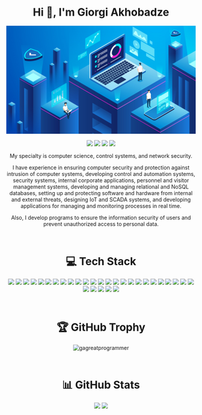 <h1 align="center">
    Hi 👋, I'm Giorgi Akhobadze
</h1>

![Image](https://raw.githubusercontent.com/GAGreatProgrammer/GAGreatProgrammer/main/Image.jpg)

<p align="center">
<a href="https://digitalsecuritylab.blogspot.com"><img src="https://img.shields.io/badge/Website-brightgreen?style=for-the-badge&logo=About.me&logoColor=white"></a>
<a href="https://dev.to/gagreatprogrammer"><img src="https://img.shields.io/badge/dev.to-0A0A0A?style=for-the-badge&logo=devdotto&logoColor=white"></a>
<a href="https://www.instagram.com/greatprogrammer.expert"><img src="https://img.shields.io/badge/Instagram-E4405F?style=for-the-badge&logo=instagram&logoColor=white"></a>
<a href="https://dribbble.com/GreatProgrammer"><img src="https://img.shields.io/badge/Dribbble-EA4C89?style=for-the-badge&logo=dribbble&logoColor=white"></a>

</p>

<p align="center">
My specialty is computer science, control systems, and network security.</p>

<p align="center">
I have experience in ensuring computer security and protection against intrusion of computer systems, developing control and automation systems, security systems, internal corporate applications, personnel and visitor management systems, developing and managing relational and NoSQL databases, setting up and protecting software and hardware from internal and external threats, designing IoT and SCADA systems, and developing applications for managing and monitoring processes in real time.</p>

<p align="center">
Also, I develop programs to ensure the information security of users and prevent unauthorized access to personal data.</p>

<br>

<h1 align="center">💻 Tech Stack</h1>

<p align="center">
<img src="https://img.shields.io/badge/c%23-%23239120.svg?style=for-the-badge&logo=c-sharp&logoColor=white"/>
<img src="https://img.shields.io/badge/python-3670A0?style=for-the-badge&logo=python&logoColor=ffdd54"/>
<img src="https://img.shields.io/badge/c++-%2300599C.svg?style=for-the-badge&logo=c%2B%2B&logoColor=white"/>
<img src="https://img.shields.io/badge/.NET-5C2D91?style=for-the-badge&logo=.net&logoColor=white"/>
<img src="https://img.shields.io/badge/Microsoft%20SQL%20Sever-CC2927?style=for-the-badge&logo=microsoft%20sql%20server&logoColor=white"/>
<img src="https://img.shields.io/badge/Microsoft_Access-A4373A?style=for-the-badge&logo=microsoft-access&logoColor=white"/>
<img src="https://img.shields.io/badge/mysql-%2300f.svg?style=for-the-badge&logo=mysql&logoColor=white"/>
<img src="https://img.shields.io/badge/sqlite-%2307405e.svg?style=for-the-badge&logo=sqlite&logoColor=white"/>
<img src="https://img.shields.io/badge/MongoDB-%234ea94b.svg?style=for-the-badge&logo=mongodb&logoColor=white"/>
<img src="https://img.shields.io/badge/firebase-%23039BE5.svg?style=for-the-badge&logo=firebase"/>
<img src="https://img.shields.io/badge/InfluxDB-22ADF6?style=for-the-badge&logo=InfluxDB&logoColor=white"/>
<img src="https://img.shields.io/badge/azure-%230072C6.svg?style=for-the-badge&logo=azure-devops&logoColor=white"/>
<img src="https://img.shields.io/badge/Google%20Cloud-%234285F4.svg?style=for-the-badge&logo=google-cloud&logoColor=white"/>
<img src="https://img.shields.io/badge/Git-fc6d26?style=for-the-badge&logo=git&logoColor=white"/>
<img src="https://img.shields.io/badge/GitHub-%23121011.svg?style=for-the-badge&logo=github&logoColor=white"/>
<img src="https://img.shields.io/badge/Microsoft_Office-D83B01?style=for-the-badge&logo=microsoft-office&logoColor=white"/>
<img src="https://img.shields.io/badge/adobephotoshop-%2331A8FF.svg?style=for-the-badge&logo=adobephotoshop&logoColor=white"/>
<img src="https://img.shields.io/badge/adobeillustrator-%23FF9A00.svg?style=for-the-badge&logo=adobeillustrator&logoColor=white"/>
<img src="https://img.shields.io/badge/Adobe%20Lightroom-31A8FF.svg?style=for-the-badge&logo=Adobe%20Lightroom&logoColor=white"/>
<img src="https://img.shields.io/badge/Adobe%20XD-470137?style=for-the-badge&logo=Adobe%20XD&logoColor=#FF61F6"/>
<img src="https://img.shields.io/badge/figma-%23F24E1E.svg?style=for-the-badge&logo=figma&logoColor=white"/>
<img src="https://img.shields.io/badge/Visual_Studio-5C2D91?style=for-the-badge&logo=visual%20studio&logoColor=white"/>
<img src="https://img.shields.io/badge/Visual_Studio_Code-0078D4?style=for-the-badge&logo=visual%20studio%20code&logoColor=white"/>
<img src="https://img.shields.io/badge/-Arduino-00979D?style=for-the-badge&logo=Arduino&logoColor=white"/>
<img src="https://img.shields.io/badge/espressif-E7352C?style=for-the-badge&logo=espressif&logoColor=white"/>
<img src="https://img.shields.io/badge/adafruit-000000?style=for-the-badge&logo=adafruit&logoColor=white"/>
<img src="https://img.shields.io/badge/Raspberry%20Pi-A22846?style=for-the-badge&logo=Raspberry%20Pi&logoColor=white"/>
<img src="https://img.shields.io/badge/Windows-0078D6?style=for-the-badge&logo=windows&logoColor=white"/>
<img src="https://img.shields.io/badge/Linux-FCC624?style=for-the-badge&logo=linux&logoColor=black"/>
<img src="https://img.shields.io/badge/Kali_Linux-557C94?style=for-the-badge&logo=kali-linux&logoColor=white"/>
</p>

<br>

<h1 align="center">🏆 GitHub Trophy</h1>

<p align="center"><img src="https://github-profile-trophy.vercel.app/?username=gagreatprogrammer&theme=gitdimmed&column=-1" alt="gagreatprogrammer" /></a> </p>

<br>

<h1 align="center">📊 GitHub Stats</h1>

<p align = "center">
  <img height=195 src = "https://github-readme-stats.vercel.app/api?username=GAGreatProgrammer&theme=dark&hide_border=false&rank_icon=github&text_color=ffffff&show_icons=true&count_private=true">
  <img height=195 src = "https://github-readme-stats.vercel.app/api/top-langs/?username=GAGreatProgrammer&theme=dark&count_private=true">
</p>
